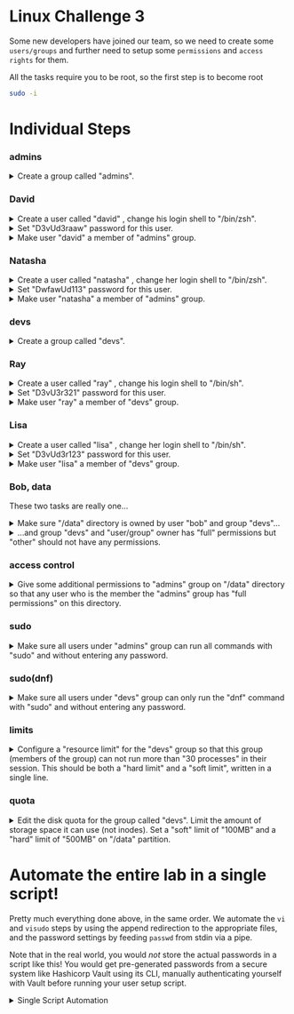 # Linux Challenge 3

Some new developers have joined our team, so we need to create some `users/groups` and further need to setup some `permissions` and `access rights` for them.

All the tasks require you to be root, so the first step is to become root

```bash
sudo -i
```

# Individual Steps

### admins

<details>
<summary>Create a group called "admins".</summary>

```bash
groupadd admins
```
</details>

### David

<details>
<summary>Create a user called "david" , change his login shell to "/bin/zsh".</summary>

```bash
useradd -s /bin/zsh david
```
</details>

<details>
<summary>Set "D3vUd3raaw" password for this user.</summary>

```bash
passwd david
```

Enter the given password and confirm it.
</details>

<details>
<summary>Make user "david" a member of "admins" group.</summary>

```bash
usermod -G admins david
```

</details>

### Natasha

<details>
<summary>Create a user called "natasha" , change her login shell to "/bin/zsh".</summary>

```bash
useradd -s /bin/zsh natasha
```
</details>

<details>
<summary>Set "DwfawUd113" password for this user.</summary>

```bash
passwd natasha
```

Enter the given password and confirm it.
</details>

<details>
<summary>Make user "natasha" a member of "admins" group.</summary>

```bash
usermod -G admins natasha
```

</details>

### devs

<details>
<summary>Create a group called "devs".</summary>

```bash
groupadd devs
```
</details>

### Ray

<details>
<summary>Create a user called "ray" , change his login shell to "/bin/sh".</summary>

```bash
useradd -s /bin/sh ray
```
</details>

<details>
<summary>Set "D3vU3r321" password for this user.</summary>

```bash
passwd ray
```

Enter the given password and confirm it.
</details>

<details>
<summary>Make user "ray" a member of "devs" group.</summary>

```bash
usermod -G devs ray
```

</details>

### Lisa

<details>
<summary>Create a user called "lisa" , change her login shell to "/bin/sh".</summary>

```bash
useradd -s /bin/sh lisa
```
</details>

<details>
<summary>Set "D3vUd3r123" password for this user.</summary>

```bash
passwd lisa
```

Enter the given password and confirm it.
</details>

<details>
<summary>Make user "lisa" a member of "devs" group.</summary>

```bash
usermod -G devs lisa
```

</details>

### Bob, data

These two tasks are really one...

<details>
<summary>Make sure "/data" directory is owned by user "bob" and group "devs"...</summary>

```bash
chown bob:devs /data
```

</details>

<details>
<summary>...and group "devs" and "user/group" owner has "full" permissions but "other" should not have any permissions.</summary>

```bash
chmod 770 /data
```

</details>

### access control

</details>

<details>
<summary>Give some additional permissions to "admins" group on "/data" directory so that any user who is the member the "admins" group has "full permissions" on this directory.</summary>

```bash
setfacl -m g:admins:rwx /data
```

[Manual page](https://linux.die.net/man/1/setfacl)

</details>

### sudo

<details>
<summary>Make sure all users under "admins" group can run all commands with "sudo" and without entering any password.</summary>

```bash
visudo
```

Enter the following line at the end of the file and save

```
%admins ALL=(ALL) NOPASSWD:ALL
```

</details>

### sudo(dnf)

<details>
<summary>Make sure all users under "devs" group can only run the "dnf" command with "sudo" and without entering any password.</summary>

```bash
visudo
```

Enter the following line at the end of the file and save

```
%devs ALL=(ALL) NOPASSWD:/usr/bin/dnf
```

</details>

### limits

<details>
<summary>Configure a "resource limit" for the "devs" group so that this group (members of the group) can not run more than "30 processes" in their session. This should be both a "hard limit" and a "soft limit", written in a single line.</summary>

```bash
vi /etc/security/limits.conf
```

Enter the following line at the end of the file and save

```
@devs            -       nproc           30
```
</details>

### quota

<details>
<summary>Edit the disk quota for the group called "devs". Limit the amount of storage space it can use (not inodes). Set a "soft" limit of "100MB" and a "hard" limit of "500MB" on "/data" partition.</summary>

First, determine the device path for `/data`

```bash
mount | grep '/data'
```

Then set the quota on the device

```bash
setquota -g devs 100M 500M 0 0 /dev/vdb1
```

[Manual page](https://linux.die.net/man/8/setquota) - First form of the command. Inode limits are set to zero, meaning unlimited.

</details>

# Automate the entire lab in a single script!

Pretty much everything done above, in the same order. We automate the `vi` and `visudo` steps by using the append redirection to the appropriate files, and the password settings by feeding `passwd` from stdin via a pipe.

Note that in the real world, you would *not* store the actual passwords in a script like this! You would get pre-generated passwords from a secure system like Hashicorp Vault using its CLI, manually authenticating yourself with Vault before running your user setup script.

<details>
<summary>Single Script Automation</summary>

First, become root

```bash
sudo -i
```

Then


```bash
{
# Paste this entire script to the command prompt.
# When it completes, press the check button.

#################################
#
# admins
#
#################################

# Create a group called "admins"
groupadd admins

#################################
#
# David
#
#################################

# Create a user called "david" , change his login shell to "/bin/zsh"
useradd -s /bin/zsh david
# and set "D3vU3r321" password for this user
echo "D3vUd3raaw" | passwd --stdin david
# Make user "david" a member of "admins" group.
usermod -G admins david

#################################
#
# Natasha
#
#################################

# Create a user called "natasha" , change her login shell to "/bin/zsh"
useradd -s /bin/zsh natasha
# and set "DwfawUd113" password for this user
echo "DwfawUd113" | passwd --stdin natasha
# Make user "natasha" a member of "admins" group.
usermod -G admins natasha

#################################
#
# devs
#
##################################

# Create a group called "devs"
groupadd devs

#################################
#
# ray
#
#################################

# Create a user called "ray" , change his login shell to "/bin/sh"
useradd -s /bin/sh ray
# and set "D3vU3r321" password for this user
echo "D3vU3r321" | passwd --stdin ray
# Make user "ray" a member of "devs" group.
usermod -G devs ray

#################################
#
# lisa
#
#################################

# Create a user called "lisa" , change her login shell to "/bin/sh"
useradd -s /bin/sh lisa
# and set "D3vU3r321" password for this user
echo "D3vUd3r123" | passwd --stdin lisa
# Make user "lisa" a member of "devs" group.
usermod -G devs lisa

#################################
#
# bob, data
#
#################################

# Make sure "/data" directory is owned by user "bob" and group "devs"
chown bob:devs /data
# group "devs" and "user/group" owner has "full" permissions but "other" should not have any permissions.
chmod 770 /data


#################################
#
# access control
#
#################################

# Give some additional permissions to "admins" group on "/data" directory so that any user who is the member the "admins" group has "full permissions" on this directory.
setfacl -m g:admins:rwx /data


#################################
#
# Sudo
#
#################################

# Make sure all users under "admins" group can run all commands with "sudo" and without entering any password.
echo '%admins ALL=(ALL) NOPASSWD:ALL' >> /etc/sudoers

#################################
#
# sudo(dnf)
#
#################################

# Make sure all users under "devs" group can only run the "dnf" command with "sudo" and without entering any password
echo '%devs ALL=(ALL) NOPASSWD:/usr/bin/dnf' >> /etc/sudoers

#################################
#
# limits
#
#################################

#Configure a "resource limit" for the "devs" group ...
echo '@devs            -       nproc           30' >> /etc/security/limits.conf

#################################
#
# quota
#
#################################

# Edit the disk quota for the group called "devs"...
setquota -g devs 100M 500M 0 0 /dev/vdb1
}
```
</details>
